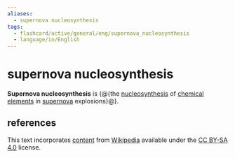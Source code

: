 ```yaml
---
aliases:
  - supernova nucleosynthesis
tags:
  - flashcard/active/general/eng/supernova_nucleosynthesis
  - language/in/English
---
```


# supernova nucleosynthesis

__Supernova nucleosynthesis__ is {@{the [nucleosynthesis](nucleosynthesis.md) of [chemical elements](chemical%20element.md) in [supernova](supernova.md) explosions}@}. <!--SR:!2028-09-28,1183,350-->

## references

This text incorporates [content](https://en.wikipedia.org/wiki/supernova_nucleosynthesis) from [Wikipedia](Wikipedia.md) available under the [CC BY-SA 4.0](https://creativecommons.org/licenses/by-sa/4.0/) license.
